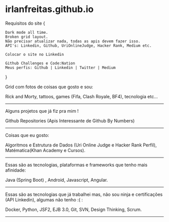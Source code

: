# irlanfreitas.github.io

Requisitos do site {
	
	Dark mode all time.
	Broken grid layout.
	Não precisar atualizar nada, todas as apis devem fazer isso.
	API's: Linkedin, Github, UriOnlineJudge, Hacker Rank, Medium etc.
	
	Colocar o site no Linkedin
	
	Github Challenges e Code:Nation
	Meus perfis: Github | Linkedin | Twitter | Medium
	
}

Grid com fotos de coisas que gosto e sou: 

Rick and Morty, tattoos, games (Fifa, Clash Royale, BF4), tecnologia etc...

__________________________________________________________________________


Alguns projetos que já fiz pra mim !

Github Repositories (Apis Interessante de Github By Numbers)
__________________________________________________________________________



Coisas que eu gosto:

Algoritmos e Estrutura de Dados (Uri Online Judge e Hacker Rank Perfil), Matématica(Khan Academy e Cursos).
__________________________________________________________________________



Essas são as tecnologias, plataformas e frameworks que tenho mais afinidade:

Java (Spring Boot) , Android, Javascript, Angular.
__________________________________________________________________________



Essas são as tecnologias que já trabalhei mas, não sou ninja e certificações (API Linkedin), algumas não tenho :( :

Docker, Python, JSF2, EJB 3.0, Git, SVN, Design Thinking, Scrum.
__________________________________________________________________________




